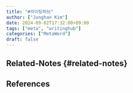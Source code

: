 ```yaml
---
title: "#라이팅허브"
author: ["Junghan Kim"]
date: 2024-09-02T17:32:00+09:00
tags: ["meta", "writinghub"]
categories: ["MetaWord"]
draft: false
---
```


## Related-Notes {#related-notes}

## References

<style>.csl-entry{text-indent: -1.5em; margin-left: 1.5em;}</style><div class="csl-bib-body">
</div>

